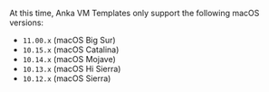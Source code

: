 At this time, Anka VM Templates only support the following macOS versions:

- `11.00.x` (macOS Big Sur)
- `10.15.x` (macOS Catalina)
- `10.14.x` (macOS Mojave)
- `10.13.x` (macOS Hi Sierra)
- `10.12.x` (macOS Sierra)